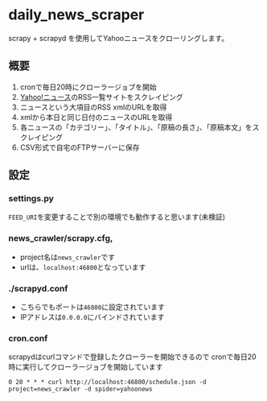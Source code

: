 # daily_news_scraper

scrapy + scrapyd を使用してYahooニュースをクローリングします。

## 概要

1. cronで毎日20時にクローラージョブを開始
2. [Yahoo!ニュース](https://headlines.yahoo.co.jp/rss/list)のRSS一覧サイトをスクレイピング
3. ニュースという大項目のRSS xmlのURLを取得
4. xmlから本日と同じ日付のニュースのURLを取得
5. 各ニュースの「カテゴリー」、「タイトル」、「原稿の長さ」、「原稿本文」をスクレイピング
6. CSV形式で自宅のFTPサーバーに保存

## 設定

### settings.py

`FEED_URI`を変更することで別の環境でも動作すると思います(未検証)


### news_crawler/scrapy.cfg,

- project名は`news_crawler`です
- urlは、`localhost:46800`となっています

### ./scrapyd.conf

- こちらでもポートは`46800`に設定されています
- IPアドレスは`0.0.0.0`にバインドされています

### cron.conf

scrapydはcurlコマンドで登録したクローラーを開始できるので
cronで毎日20時に実行してクローラージョブを開始しています

```
0 20 * * * curl http://localhost:46800/schedule.json -d project=news_crawler -d spider=yahoonews
```
